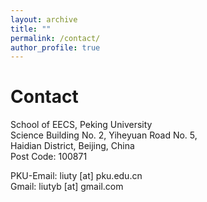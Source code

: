 ```yaml
---
layout: archive
title: ""
permalink: /contact/
author_profile: true
---
```


Contact
======
School of EECS, Peking University<br>
Science Building No. 2, Yiheyuan Road No. 5,<br>
Haidian District, Beijing, China<br>
Post Code: 100871<br>

PKU-Email: liuty [at] pku.edu.cn<br>
Gmail: liutyb [at] gmail.com<br>
